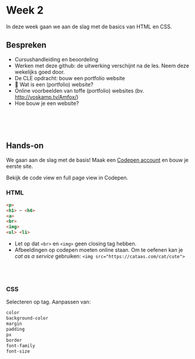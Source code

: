 # Week 2

In deze week gaan we aan de slag met de basics van HTML en CSS. 

## Bespreken

- Cursushandleiding en beoordeling
- Werken met deze github: de uitwerking verschijnt na de les. Neem deze wekelijks goed door.
- De CLE opdracht: bouw een portfolio website
- 🧐 Wat is een (portfolio) website? 
- Online voorbeelden van toffe (portfolio) websites (bv. http://voskamp.tv/Amfox/)
- Hoe bouw je een website?

<br>
<br>
<br>

## Hands-on

We gaan aan de slag met de basis! Maak een [Codepen account](https://codepen.io) en bouw je eerste site.

Bekijk de code view en full page view in Codepen.

### HTML
```html
<p>
<h1> ~ <h6>
<a>
<br>  
<img>
<ul> <li>
```

- Let op dat `<br>` en `<img>` geen closing tag hebben.
- Afbeeldingen op codepen moeten online staan. Om te oefenen kan je *cat as a service* gebruiken: `<img src="https://cataas.com/cat/cute"> `

<br>
<Br>

### CSS

Selecteren op tag. Aanpassen van:

```css
color
background-color
margin
padding
px
border
font-family
font-size
```